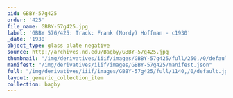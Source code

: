 ```yaml
---
pid: GBBY-57g425
order: '425'
file_name: GBBY-57g425.jpg
label: 'GBBY 57G/425: Track: Frank (Nordy) Hoffman - c1930'
_date: '1930'
object_type: glass plate negative
source: http://archives.nd.edu/Bagby/GBBY-57g425.jpg
thumbnail: "/img/derivatives/iiif/images/GBBY-57g425/full/250,/0/default.jpg"
manifest: "/img/derivatives/iiif/images/GBBY-57g425/manifest.json"
full: "/img/derivatives/iiif/images/GBBY-57g425/full/1140,/0/default.jpg"
layout: generic_collection_item
collection: bagby
---
```

